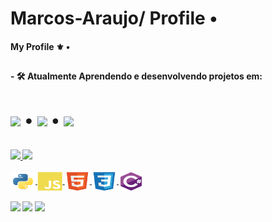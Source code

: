# Marcos-Araujo/ Profile •
####  My Profile ⚜ •
##
#### <b>- 🛠 Atualmente Aprendendo e desenvolvendo projetos em: 
 # 	![](https://img.shields.io/badge/HTML-239120?style=for-the-badge&logo=html5&logoColor=white) • ![](https://img.shields.io/badge/CSS3-1572B6?style=for-the-badge&logo=css3&logoColor=white) • ![](https://img.shields.io/badge/JavaScript-F7DF1E?style=for-the-badge&logo=javascript&logoColor=black)
##
  
   <div>
    <a href="https://github.com/AraujoMark-bit">
    <img height="180em" src="https://github-readme-stats.vercel.app/api?username=AraujoMark-bit&show_icons=true&theme=cobalt&include_all_commits=true&count_private=true"/>
    <img height="180em" src="https://github-readme-stats.vercel.app/api/top-langs/?username=AraujoMark-bit&layout=compact&langs_count=7&theme=tokyonight"/>
  </div> 
     
  <div style="display: inline_block"> <br>
    <img align="center" alt="mark-Python" height="30" width="40" src="https://raw.githubusercontent.com/devicons/devicon/master/icons/python/python-original.svg">
    <img align="center" alt="mark-Js" height="30" width="40" src="https://raw.githubusercontent.com/devicons/devicon/master/icons/javascript/javascript-plain.svg">  
    <img align="center" alt="mark-HTML" height="30" width="40" src="https://raw.githubusercontent.com/devicons/devicon/master/icons/html5/html5-original.svg">
    <img align="center" alt="mark-CSS" height="30" width="40" src="https://raw.githubusercontent.com/devicons/devicon/master/icons/css3/css3-original.svg">  
    <img align="center" alt="mark-Csharp" height="30" width="40" src="https://raw.githubusercontent.com/devicons/devicon/master/icons/csharp/csharp-original.svg">
   </div>
     
  <link rel="stylesheet" href="https://cdn.jsdelivr.net/gh/devicons/devicon@v2.12.0/devicon.min.css">
     <i class="devicon-linkedin-plain-wordmark colored"></i> <br>
     <a href="https://www.linkedin.com/in/marcos-araujo-926b96207/" target="_blank"><img src="https://img.shields.io/badge/-LinkedIn-%230077B5?style=for-the-badge&logo=linkedin&logoColor=white" target="_blank"></a> 
<a href = "mvasonicc@gmail.com" target="_blank"><img src="https://img.shields.io/badge/-Gmail-%23333?style=for-the-badge&logo=gmail&logoColor=white" target="_blank"></a>
  <a href="https://www.facebook.com/marcao.araujo.5" target="_blank"><img src="https://img.shields.io/badge/Facebook-1877F2?style=for-the-badge&logo=facebook&logoColor=white"></a>

